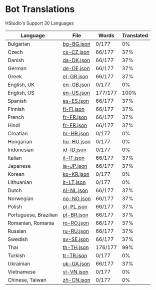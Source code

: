 # Bot Translations

HStudio's Support 30 Languages

| Language              | File                     | Words   | Translated |
| --------------------- | ------------------------ | ------- | ---------- |
| Bulgarian             | [bg-BG.json](bg-BG.json) | 0/177   | 0%         |
| Czech                 | [cs-CZ.json](cs-CZ.json) | 66/177  | 37%        |
| Danish                | [da-DK.json](da-DK.json) | 66/177  | 37%        |
| German                | [de-DE.json](de-DE.json) | 66/177  | 37%        |
| Greek                 | [el-GR.json](el-GR.json) | 66/177  | 37%        |
| English, UK           | [en-GB.json](en-GB.json) | 0/177   | 0%         |
| English, US           | [en-US.json](en-US.json) | 177/177 | 100%       |
| Spanish               | [es-ES.json](es-ES.json) | 66/177  | 37%        |
| Finnish               | [fi-FI.json](fi-FI.json) | 66/177  | 37%        |
| French                | [fr-FR.json](fr-FR.json) | 66/177  | 37%        |
| Hindi                 | [fr-FR.json](fr-FR.json) | 66/177  | 37%        |
| Croatian              | [hr-HR.json](hr-HR.json) | 0/177   | 0%         |
| Hungarian             | [hu-HU.json](hu-HU.json) | 0/177   | 0%         |
| Indonesian            | [id-ID.json](id-ID.json) | 0/177   | 0%         |
| Italian               | [it-IT.json](it-IT.json) | 66/177  | 37%        |
| Japanese              | [ja-JP.json](ja-JP.json) | 66/177  | 37%        |
| Korean                | [ko-KR.json](ko-KR.json) | 0/177   | 0%         |
| Lithuanian            | [lt-LT.json](lt-LT.json) | 0/177   | 0%         |
| Dutch                 | [nl-NL.json](nl-NL.json) | 66/177  | 37%        |
| Norwegian             | [no-NO.json](no-NO.json) | 66/177  | 37%        |
| Polish                | [pl-PL.json](pl-PL.json) | 66/177  | 37%        |
| Portuguese, Brazilian | [pt-BR.json](pt-BR.json) | 66/177  | 37%        |
| Romanian, Romania     | [ro-RO.json](ro-RO.json) | 66/177  | 37%        |
| Russian               | [ru-RU.json](ru-RU.json) | 66/177  | 37%        |
| Swedish               | [sv-SE.json](sv-SE.json) | 66/177  | 37%        |
| Thai                  | [th-TH.json](th-TH.json) | 176/177 | 99%        |
| Turkish               | [tr-TR.json](tr-TR.json) | 0/177   | 0%         |
| Ukrainian             | [uk-UA.json](uk-UA.json) | 66/177  | 37%        |
| Vietnamese            | [vi-VN.json](vi-VN.json) | 0/177   | 0%         |
| Chinese, Taiwan       | [zh-CN.json](zh-CN.json) | 0/177   | 0%         |
